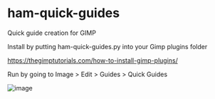 # ham-quick-guides
Quick guide creation for GIMP

Install by putting ham-quick-guides.py into your Gimp plugins folder

https://thegimptutorials.com/how-to-install-gimp-plugins/

Run by going to Image > Edit > Guides > Quick Guides

![image](https://user-images.githubusercontent.com/2120738/191676338-764d22ea-da63-4593-916d-fec563d46ae4.png)
